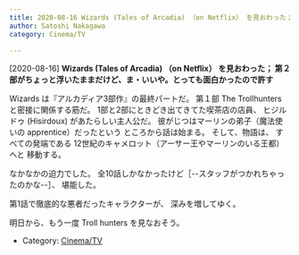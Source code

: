 ```yaml
---
title: 2020-08-16 Wizards (Tales of Arcadia) （on Netflix） を見おわった； 第２部がちょっと浮いたままだけど、ま・いいや。とっても面白かったので許す
author: Satoshi Nakagawa
category: Cinema/TV

---
```


[2020-08-16] **Wizards (Tales of Arcadia) （on Netflix） を見おわった； 第２部がちょっと浮いたままだけど、ま・いいや。とっても面白かったので許す** 

 Wizards は『アルカディア3部作』の最終パートだ。
第１部 The Trollhunters と密接に関係する筋だ。
1部と2部にときどき出てきてた喫茶店の店員、
ヒジルドゥ (Hisirdoux) があたらしい主人公だ。
彼がじつはマーリンの弟子（魔法使いの apprentice）だったという
ところから話は始まる。
そして、物語は、
すべての発端である
12世紀のキャメロット（アーサー王やマーリンのいる王都）へと
移動する。

 なかなかの迫力でした。
全10話しかなかったけど［--スタッフがつかれちゃったのかな--］、
堪能した。
 
第1話で徹底的な悪者だったキャラクターが、
深みを増してゆく。

 明日から、もう一度 Troll hunters を見なおそう。

- Category: [Cinema/TV](https://merapano.github.io/categories.html#Cinema/TV)

